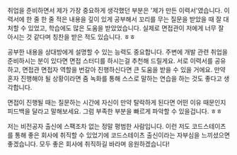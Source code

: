 취업을 준비하면서 제가 가장 중요하게 생각했던 부분은 '제가 만든 이력서'였습니다. 이력서에 한 줄 한 줄 적은 내용을 깊이 있게 공부해서 꼬리를 무는 질문을 받았을 때 잘 대처할 수 있었고, 학습에도 많은 도움을 받았었습니다. 실제로 면접관이 저에게 너무 잘 아시는 것 같다며 칭찬을 받은 적도 있습니다. ㅎㅎ

공부한 내용을 상대방에게 설명할 수 있는 능력도 중요합니다. 주변에 개발 관련 취업을 준비하시는 분이 있다면 면접 스터디를 하시는걸 추천해 드릴게요. 서로 이력서를 공유하고, 면접관 면접자 역할을 번갈아 진행하신다면 큰 도움을 받을 수 있을 거에요. 만약 혼자 진행해야 될 상황이라면 줌 녹화를 통해 스스로 말하는 연습을 하는 것도 좋다고 생각합니다.

면접이 진행될 때는 질문하는 시간에 자신이 만약 탈락하게 된다면 어떤 이유 때문인지 피드백을 달라고 말해보세요. 그럼 부족한 부분을 빠르게 파악할 수 있을겁니다. ㅎㅎ

저는 비전공자 출신에 스팩조차 없는 정말 평범한 사람입니다. 이런 저도 코드스테이츠를 통해 좋은 회사에 취직할 수 있었기에 코드스테이츠 출신이라는 자부심을 느끼셨으면 좋겠습니다. 모두 좋은 회사에 취직하길 바라며 응원하겠습니다!
